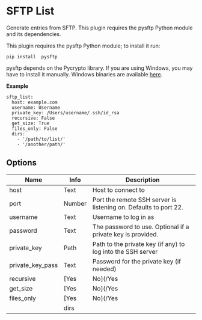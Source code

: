 # SFTP List
Generate entries from SFTP. This plugin requires the pysftp Python module and its dependencies.

This plugin requires the pysftp Python module; to install it run:

```
pip install  pysftp
```

pysftp depends on the Pycrypto library. If you are using Windows, you may have to install it manually. Windows binaries are available [here](http://www.voidspace.org.uk/python/modules.shtml#pycrypto).

**Example**

```
sftp_list:
  host: example.com
  username: Username
  private_key: /Users/username/.ssh/id_rsa
  recursive: False
  get_size: True
  files_only: False
  dirs: 
    - '/path/to/list/'
    - '/another/path/'
```

## Options

| **Name** | **Info** | **Description** |
| --- | --- | --- |
|  host  |  Text  |  Host to connect to  |
|  port  |  Number |  Port the remote SSH server is listening on. Defaults to port 22.  |
|  username  |  Text  |  Username to log in as  |
|  password  |  Text  |  The password to use. Optional if a private key is provided.  |
|  private_key  |  Path  |  Path to the private key (if any) to log into the SSH server  |
|  private_key_pass  |  Text  |  Password for the private key (if needed)  |
|  recursive  |  [Yes|No](/Yes|No)  |  Indicates whether the listing should be recursive  |
|  get_size  |  [Yes|No](/Yes|No)  |  Indicates whether to calculate the size of the remote file/directory. WARNING: This can be very slow when computing the size of directories!  |
|  files_only  |  [Yes|No](/Yes|No)  |  Indicates whether to omit directories from the results.  |
|| dirs || Text || List of directories to download ||